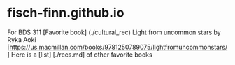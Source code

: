 # fisch-finn.github.io
For BDS 311
[Favorite book] (./cultural_rec) Light from uncommon stars by Ryka Aoki 
[https://us.macmillan.com/books/9781250789075/lightfromuncommonstars/]
Here is a [list] [./recs.md] of other favorite books
